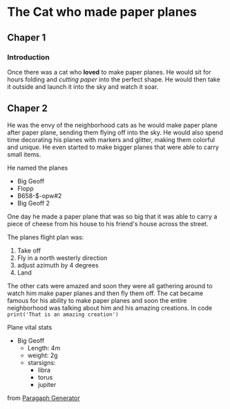 # The Cat who made paper planes

## Chaper 1

### Introduction

Once there was a cat who **loved** to make paper planes. He would sit for hours folding and *cutting paper* into the perfect shape. He would then take it outside and launch it into the sky and watch it soar.

## Chaper 2

He was the envy of the neighborhood cats as he would make paper plane after paper plane, sending them flying off into the sky. He would also spend time decorating his planes with markers and glitter, making them colorful and unique. He even started to make bigger planes that were able to carry small items.

He named the planes

- Big Geoff
- Flopp
- B658-$-opw#2
- Big Geoff 2

One day he made a paper plane that was so big that it was able to carry a piece of cheese from his house to his friend's house across the street. 

The planes flight plan was:

1. Take off
4. Fly in a north westerly direction
5. adjust azimuth by 4 degrees
6. Land

The other cats were amazed and soon they were all gathering around to watch him make paper planes and then fly them off. The cat became famous for his ability to make paper planes and soon the entire neighborhood was talking about him and his amazing creations. In code
`print('That is an amazing creation')`



Plane vital stats
- Big Geoff
  - Length: 4m
  - weight: 2g
  - starsigns:
    - libra
    - torus
    - jupiter



from [Paragaph Generator](https://toolbaz.com/writer/paragraph-generator)